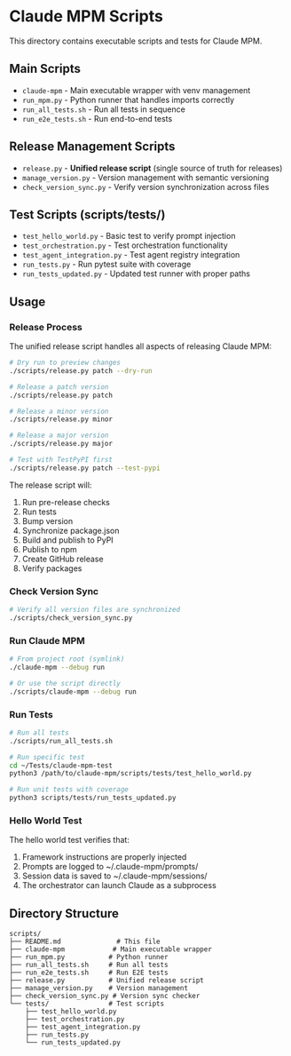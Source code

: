 # Claude MPM Scripts

This directory contains executable scripts and tests for Claude MPM.

## Main Scripts

- `claude-mpm` - Main executable wrapper with venv management
- `run_mpm.py` - Python runner that handles imports correctly
- `run_all_tests.sh` - Run all tests in sequence
- `run_e2e_tests.sh` - Run end-to-end tests

## Release Management Scripts

- `release.py` - **Unified release script** (single source of truth for releases)
- `manage_version.py` - Version management with semantic versioning
- `check_version_sync.py` - Verify version synchronization across files

## Test Scripts (scripts/tests/)

- `test_hello_world.py` - Basic test to verify prompt injection
- `test_orchestration.py` - Test orchestration functionality
- `test_agent_integration.py` - Test agent registry integration
- `run_tests.py` - Run pytest suite with coverage
- `run_tests_updated.py` - Updated test runner with proper paths

## Usage

### Release Process

The unified release script handles all aspects of releasing Claude MPM:

```bash
# Dry run to preview changes
./scripts/release.py patch --dry-run

# Release a patch version
./scripts/release.py patch

# Release a minor version
./scripts/release.py minor

# Release a major version
./scripts/release.py major

# Test with TestPyPI first
./scripts/release.py patch --test-pypi
```

The release script will:
1. Run pre-release checks
2. Run tests
3. Bump version
4. Synchronize package.json
5. Build and publish to PyPI
6. Publish to npm
7. Create GitHub release
8. Verify packages

### Check Version Sync

```bash
# Verify all version files are synchronized
./scripts/check_version_sync.py
```

### Run Claude MPM
```bash
# From project root (symlink)
./claude-mpm --debug run

# Or use the script directly
./scripts/claude-mpm --debug run
```

### Run Tests
```bash
# Run all tests
./scripts/run_all_tests.sh

# Run specific test
cd ~/Tests/claude-mpm-test
python3 /path/to/claude-mpm/scripts/tests/test_hello_world.py

# Run unit tests with coverage
python3 scripts/tests/run_tests_updated.py
```

### Hello World Test
The hello world test verifies that:
1. Framework instructions are properly injected
2. Prompts are logged to ~/.claude-mpm/prompts/
3. Session data is saved to ~/.claude-mpm/sessions/
4. The orchestrator can launch Claude as a subprocess

## Directory Structure
```
scripts/
├── README.md              # This file
├── claude-mpm            # Main executable wrapper
├── run_mpm.py           # Python runner
├── run_all_tests.sh     # Run all tests
├── run_e2e_tests.sh     # Run E2E tests
├── release.py           # Unified release script
├── manage_version.py    # Version management
├── check_version_sync.py # Version sync checker
└── tests/               # Test scripts
    ├── test_hello_world.py
    ├── test_orchestration.py
    ├── test_agent_integration.py
    ├── run_tests.py
    └── run_tests_updated.py
```